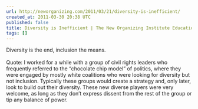 ```yaml
---
url: http://neworganizing.com/2011/03/21/diversity-is-inefficient/
created_at: 2011-03-30 20:38 UTC
published: false
title: Diversity is Inefficient | The New Organizing Institute Education Fund
tags: []
---
```


Diversity is the end, inclusion the means.  <br><br>Quote: I worked for a while with a group of civil rights leaders who frequently referred to the “chocolate chip model” of politics, where they were engaged by mostly white coalitions who were looking for diversity but not inclusion. Typically these groups would create a strategy and, only later, look to build out their diversity. These new diverse players were very welcome, as long as they don’t express dissent from the rest of the group or tip any balance of power.
